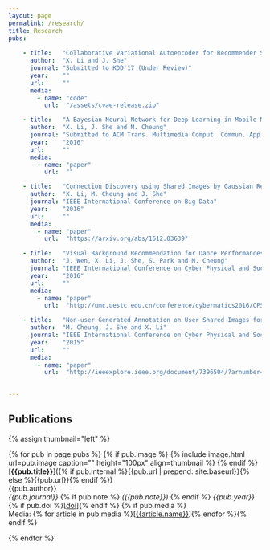 ```yaml
---
layout: page
permalink: /research/
title: Research
pubs:
    
    - title:   "Collaborative Variational Autoencoder for Recommender Systems"
      author:  "X. Li and J. She"
      journal: "Submitted to KDD'17 (Under Review)"
      year:    ""
      url:     ""
      media:
        - name: "code"
          url:  "/assets/cvae-release.zip"

    - title:   "A Bayesian Neural Network for Deep Learning in Mobile Multimedia using Small Data"
      author:  "X. Li, J. She and M. Cheung"
      journal: "Submitted to ACM Trans. Multimedia Comput. Commun. Appl. (Under Review)"
      year:    "2016"
      url:     ""
      media:
        - name: "paper"
          url:  ""

    - title:   "Connection Discovery using Shared Images by Gaussian Relational Topic Model"
      author:  "X. Li, M. Cheung and J. She"
      journal: "IEEE International Conference on Big Data"
      year:    "2016"
      url:     ""
      media:
        - name: "paper"
          url:  "https://arxiv.org/abs/1612.03639"

    - title:   "Visual Background Recommendation for Dance Performances Using Dancer-Shared Images"
      author:  "J. Wen, X. Li, J. She, S. Park and M. Cheung"
      journal: "IEEE International Conference on Cyber Physical and Social Computing"
      year:    "2016"
      url:     ""
      media:
        - name: "paper"
          url:  "http://umc.uestc.edu.cn/conference/cybermatics2016/CPSCom2016/accepted-list.php"

    - title:   "Non-user Generated Annotation on User Shared Images for Connection Discovery"
      author:  "M. Cheung, J. She and X. Li"
      journal: "IEEE International Conference on Cyber Physical and Social Computing"
      year:    "2015"
      url:     ""
      media:
        - name: "paper"
          url:  "http://ieeexplore.ieee.org/document/7396504/?arnumber=7396504&tag=1"

    
---
```


## Publications

{% assign thumbnail="left" %}

{% for pub in page.pubs %}
{% if pub.image %}
{% include image.html url=pub.image caption="" height="100px" align=thumbnail %}
{% endif %}
[**{{pub.title}}**]({% if pub.internal %}{{pub.url | prepend: site.baseurl}}{% else %}{{pub.url}}{% endif %})<br />
{{pub.author}}<br />
*{{pub.journal}}*
{% if pub.note %} *({{pub.note}})*
{% endif %} *{{pub.year}}* {% if pub.doi %}[[doi]({{pub.doi}})]{% endif %}
{% if pub.media %}<br />Media: {% for article in pub.media %}[[{{article.name}}]({{article.url}})]{% endfor %}{% endif %}

{% endfor %}
